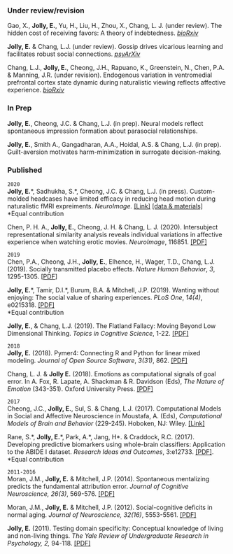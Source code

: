 ### Under review/revision


Gao, X., **Jolly, E.**, Yu, H., Liu, H., Zhou, X., Chang, L. J. (under review). The hidden cost of receiving favors: A theory of indebtedness. *[bioRxiv](https://www.biorxiv.org/content/10.1101/2020.02.03.926295v1)*

**Jolly, E.** & Chang, L.J. (under review). Gossip drives vicarious learning and facilitates robust social connections. *[psyArXiv](https://psyarxiv.com/qau5s/)*  

Chang, L.J., **Jolly, E.**, Cheong, J.H., Rapuano, K., Greenstein, N., Chen, P.A. & Manning, J.R. (under revision). Endogenous variation in ventromedial prefrontal cortex state dynamic during naturalistic viewing reflects affective experience. *[bioRxiv](https://www.biorxiv.org/content/10.1101/487892v1)*


### In Prep

**Jolly, E.**, Cheong, J.C. & Chang, L.J. (in prep). Neural models reflect spontaneous impression formation about parasocial relationships.

**Jolly, E.**, Smith A., Gangadharan, A.A., Hoidal, A.S. & Chang, L.J.  (in prep). Guilt-aversion motivates harm-minimization in surrogate decision-making.


### Published

`2020`  
**Jolly, E.**\*, Sadhukha, S.\*, Cheong, J.C. & Chang, L.J. (in press). Custom-molded headcases have limited efficacy in reducing head motion during naturalistic fMRI expreiments. *NeuroImage.* [[Link]](https://www.sciencedirect.com/science/article/pii/S1053811920306935) [[data & materials]](https://osf.io/qf6vx/)   
\*Equal contribution

Chen, P. H. A., **Jolly, E.**, Cheong, J. H. & Chang, L. J. (2020). Intersubject representational similarity analysis reveals individual variations in affective experience when watching erotic movies. *NeuroImage*, 116851. [[PDF]](https://reader.elsevier.com/reader/sd/pii/S1053811920303372?token=1BD2A46B741E3A75301A1E357D418D61C6C40CEA4DECE345D7C1D2185C187EDA38C2489607D34FB1F743B6F60BBF0226)

`2019`  
Chen, P.A., Cheong, J.H., **Jolly, E.**, Elhence, H., Wager, T.D., Chang, L.J. (2019). Socially transmitted placebo effects. *Nature Human Behavior*, *3*, 1295-1305. [[PDF](http://bit.ly/2Pppjg7)]  
   
**Jolly, E.**\*, Tamir, D.I.\*, Burum, B.A. & Mitchell, J.P. (2019). Wanting without enjoying: The social value of sharing experiences. *PLoS One*, *14(4)*, e0215318. [[PDF]](https://journals.plos.org/plosone/article?id=10.1371/journal.pone.0215318)  
\*Equal contribution

**Jolly, E.**, & Chang, L.J. (2019). The Flatland Fallacy:  Moving Beyond Low Dimensional Thinking. *Topics in Cognitive Science*, 1-22. [[PDF]](https://onlinelibrary.wiley.com/doi/epdf/10.1111/tops.12404)

`2018`  
**Jolly, E.** (2018). Pymer4: Connecting R and Python for linear mixed modeling. *Journal of Open Source Software*, *3(31)*, 862. [[PDF]](http://joss.theoj.org/papers/10.21105/joss.00862)

Chang, L. J. & **Jolly E.** (2018). Emotions as computational signals of goal error. In A. Fox, R. Lapate, A. Shackman & R. Davidson (Eds), *The Nature of Emotion* (343-351). Oxford University Press. [[PDF]](https://eshinjolly.com/assets/pdfs/Jolly_Emotions_Chapter.pdf)

`2017`  
Cheong, J.C., **Jolly, E.**, Sul, S. & Chang, L.J. (2017). Computational Models in Social and Affective Neuroscience in Moustafa, A. (Eds), *Computational Models of Brain and Behavior* (229-245). Hoboken, NJ: Wiley. [[Link]](http://onlinelibrary.wiley.com/doi/10.1002/9781119159193.ch17/summary)

Rane, S.\*, **Jolly, E.**\*, Park, A.\*, Jang, H\*. & Craddock, R.C. (2017). Developing predictive biomarkers using whole-brain classifiers: Application to the ABIDE I dataset. *Research Ideas and Outcomes*, 3:e12733. [[PDF]](https://riojournal.com/article/12733/download/pdf/).  
\*Equal contribution

`2011-2016`  
Moran, J.M., **Jolly, E.** & Mitchell, J.P. (2014). Spontaneous mentalizing predicts the fundamental attribution error. *Journal of Cognitive Neuroscience, 26(3)*, 569-576. [[PDF]](https://dash.harvard.edu/bitstream/handle/1/13457155/jocn_a_00513.pdf?sequence=1)

Moran, J.M., **Jolly, E.** & Mitchell, J.P. (2012). Social-cognitive deficits in normal aging. *Journal of Neuroscience, 32(16)*, 5553-5561. [[PDF]](http://www.jneurosci.org/content/jneuro/32/16/5553.full.pdf)

**Jolly, E.** (2011). Testing domain specificity: Conceptual knowledge of living and non-living things. *The Yale Review of Undergraduate Research in Psychology, 2,* 94-118. [[PDF]](https://campuspress.yale.edu/yrurp/files/2015/11/2010_Jolly-Conceptual-Knowledge-Organization-1un1c9m.pdf)



